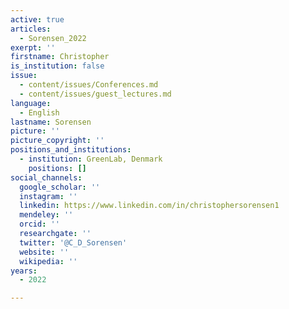 ```yaml
---
active: true
articles:
  - Sorensen_2022
exerpt: ''
firstname: Christopher
is_institution: false
issue:
  - content/issues/Conferences.md
  - content/issues/guest_lectures.md
language:
  - English
lastname: Sorensen
picture: ''
picture_copyright: ''
positions_and_institutions:
  - institution: GreenLab, Denmark
    positions: []
social_channels:
  google_scholar: ''
  instagram: ''
  linkedin: https://www.linkedin.com/in/christophersorensen1
  mendeley: ''
  orcid: ''
  researchgate: ''
  twitter: '@C_D_Sorensen'
  website: ''
  wikipedia: ''
years:
  - 2022

---
```

